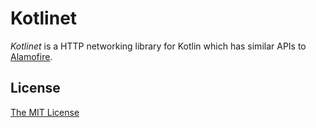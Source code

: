 Kotlinet
=========================

_Kotlinet_ is a HTTP networking library for Kotlin which has similar APIs to [Alamofire](https://github.com/Alamofire/Alamofire).

License
-------------------------

[The MIT License](LICENSE)
